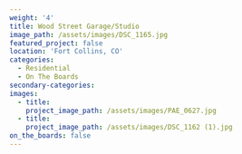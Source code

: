 ```yaml
---
weight: '4'
title: Wood Street Garage/Studio
image_path: /assets/images/DSC_1165.jpg
featured_project: false
location: 'Fort Collins, CO'
categories:
  - Residential
  - On The Boards
secondary-categories:
images:
  - title:
    project_image_path: /assets/images/PAE_0627.jpg
  - title:
    project_image_path: /assets/images/DSC_1162 (1).jpg
on_the_boards: false
---
```


